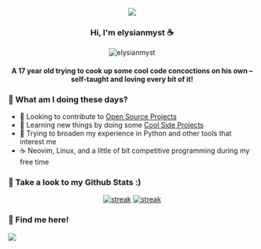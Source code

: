 <p align = "center">
<img src = "https://i.ibb.co/Dr1smPY/interest-timescales-gruvbox-dark-hald8-Gaussian-RBF-lum0-8-shape96-near16.png"/>
</p>

<h3 align="center">Hi, I'm elysianmyst ☕</h3>
<p align="center"><img src="https://komarev.com/ghpvc/?username=elysianmyst&label=_🫣_&color=ed791a&style=for-the-badge" alt="elysianmyst"/></p>
<h4 align="center">A 17 year old trying to cook up some cool code concoctions on his own – self-taught and loving every bit of it!</h4>

### 🥞 What am I doing these days?
- 🔭 Looking to contribute to [Open Source Projects](https://opensource.com/resources/what-open-source)
- 🌱 Learning new things by doing some [Cool Side Projects](https://github.com/TrueMyst?tab=repositories)
- 📑 Trying to broaden my experience in Python and other tools that interest me
- ☕ Neovim, Linux, and a little of bit competitive programming during my free time


### 📑 Take a look to my Github Stats :)
<p align="center">
<a href="https://github.com/TrueMyst"><img title="stats" alt="streak" src="https://github-readme-stats.vercel.app/api?username=TrueMyst&show_icons=true&theme=gruvbox&border_radius=7.5&hide_border=true"/></a> 
<a href="https://github.com/TrueMyst"><img title="stats" alt="streak" src="https://github-readme-streak-stats.herokuapp.com/?user=TrueMyst&theme=gruvbox&border_radius=7&hide_border=true&stroke=f53b3b%22&"/></a> 
</p>

### 🥱 Find me here!
![](https://discord.c99.nl/widget/theme-4/716564765303898152.png)
